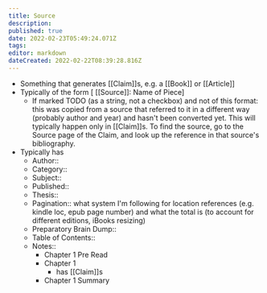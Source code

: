 ```yaml
---
title: Source
description: 
published: true
date: 2022-02-23T05:49:24.071Z
tags: 
editor: markdown
dateCreated: 2022-02-22T08:39:28.816Z
---
```


- Something that generates [[Claim]]s, e.g. a [[Book]] or [[Article]]
- Typically of the form [ [[Source]]: Name of Piece]
    - If marked TODO (as a string, not a checkbox) and not of this format: this was copied from a source that referred to it in a different way (probably author and year) and hasn't been converted yet. This will typically happen only in [[Claim]]s. To find the source, go to the Source page of the Claim, and look up the reference in that source's bibliography.
- Typically has
    - Author::
    - Category:: 
    - Subject:: 
    - Published:: 
    - Thesis::
    - Pagination:: what system I'm following for location references (e.g. kindle loc, epub page number) and what the total is (to account for different editions, iBooks resizing)
    - Preparatory Brain Dump::
    - Table of Contents::
    - Notes::
        - Chapter 1 Pre Read
        - Chapter 1
            - has [[Claim]]s
        - Chapter 1 Summary
